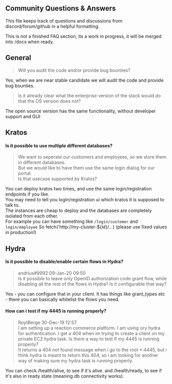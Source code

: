 ## Community Questions & Answers

This file keeps track of questions and discussions from discord/forum/github in a helpful formatting.

This is not a finished FAQ section, its a work in progress, it will be merged into /docs when ready.

## General

>Will you audit the code and/or provide bug bounties? 

Yes, when we are near stable candidate we will audit the code and provide bug bounties.

>Is it already clear what the enterprise version of the stack would do that the OS version does not?

The open source version has the same functionality, without developer support and GUI

## Kratos

#### Is it possible to use multiple different databases?
>We want to seperate our customers and employees, so we store them in different databases.   
>But we would like to have them use the same login dialog for our portal.  
>Is that usecase supported by Kratos?

You can deploy kratos two times, and use the same login/registration endpoints if you like.  
You may need to tell you login/registration ui which kratos it is supposed to talk to.  
The instances are cheap to deploy and the databases are completely isolated from each other.  
For example you can have something like `/login/customer` and `login/employee`
So fetch('http://my-cluster-${id}/...) (please use fixed values in production!)

## Hydra

#### Is it possible to disable/enable certain flows in Hydra?

>andrius#9992 09-Jan-20 09:50    
>Is it possible to leave only OpenID authorization code grant flow, while disabling all the rest of the flows in Hydra? Is it configurable that way?   

Yes - you can configure that in your client.
It has things like grant_types etc - there you can basically whitelist the flows you need.


#### How can i test if my 4445 is running properly?
>RoytBerge 30-Dec-19 12:57  
>I am setting up a reaction commerce platform. I am using ory hydra for authentication. 
I get a 404 when im trying to create a client on my private EC2 hydra task. Is there a way to test if my 4445 is running properly?   
It returns a 404 not found message when i go to the root *:4445, but i think hydra is meant to return this 404, so i am looking for another way of making sure my hydra task is running properly.

You can check /health/alive, to see if it's alive.
and /health/ready, to see if it's also in ready state (meaning db connectivity works).
